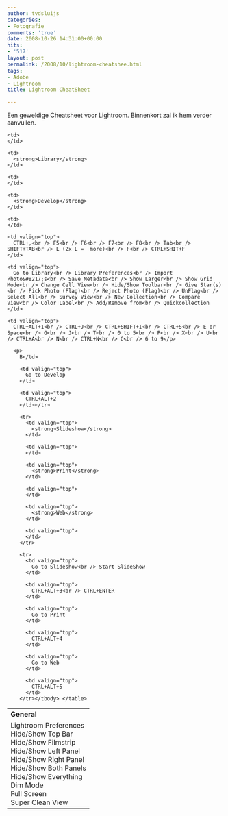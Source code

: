 ```yaml
---
author: tvdsluijs
categories:
- Fotografie
comments: 'true'
date: 2008-10-26 14:31:00+00:00
hits:
- '517'
layout: post
permalink: /2008/10/lightroom-cheatshee.html
tags:
- Adobe
- Lightroom
title: Lightroom CheatSheet

---
```

Een geweldige Cheatsheet voor Lightroom. Binnenkort zal ik hem verder aanvullen.
  
<!--more-->

<table border="0" width="100%">
  <tr>
    <td>
      <strong>General</strong>
    </td>
    
    <td>
    </td>
    
    <td>
      <strong>Library</strong>
    </td>
    
    <td>
    </td>
    
    <td>
      <strong>Develop</strong>
    </td>
    
    <td>
    </td>
  </tr>
  
  <tr>
    <td valign="top">
      Lightroom Preferences<br /> Hide/Show Top Bar<br /> Hide/Show Filmstrip<br /> Hide/Show Left Panel<br /> Hide/Show Right Panel<br /> Hide/Show Both Panels<br /> Hide/Show Everything<br /> Dim Mode<br /> Full Screen<br /> Super Clean View
    </td>
    
    <td valign="top">
      CTRL+,<br /> F5<br /> F6<br /> F7<br /> F8<br /> Tab<br /> SHIFT+TAB<br /> L (2x L =  more)<br /> F<br /> CTRL+SHIT+F
    </td>
    
    <td valign="top">
      Go to Library<br /> Library Preferences<br /> Import Photo&#8217;s<br /> Save Metadata<br /> Show Larger<br /> Show Grid Mode<br /> Change Cell View<br /> Hide/Show Toolbar<br /> Give Star(s)<br /> Pick Photo (Flag)<br /> Reject Photo (Flag)<br /> UnFlag<br /> Select All<br /> Survey View<br /> New Collection<br /> Compare View<br /> Color Label<br /> Add/Remove from<br /> Quickcollection
    </td>
    
    <td valign="top">
      CTRL+ALT+1<br /> CTRL+J<br /> CTRL+SHIFT+I<br /> CTRL+S<br /> E or Space<br /> G<br /> J<br /> T<br /> 0 to 5<br /> P<br /> X<br /> U<br /> CTRL+A<br /> N<br /> CTRL+N<br /> C<br /> 6 to 9</p> 
      
      <p>
        B</td> 
        
        <td valign="top">
          Go to Develop
        </td>
        
        <td valign="top">
          CTRL+ALT+2
        </td></tr> 
        
        <tr>
          <td valign="top">
            <strong>Slideshow</strong>
          </td>
          
          <td valign="top">
          </td>
          
          <td valign="top">
            <strong>Print</strong>
          </td>
          
          <td valign="top">
          </td>
          
          <td valign="top">
            <strong>Web</strong>
          </td>
          
          <td valign="top">
          </td>
        </tr>
        
        <tr>
          <td valign="top">
            Go to Slideshow<br /> Start SlideShow
          </td>
          
          <td valign="top">
            CTRL+ALT+3<br /> CTRL+ENTER
          </td>
          
          <td valign="top">
            Go to Print
          </td>
          
          <td valign="top">
            CTRL+ALT+4
          </td>
          
          <td valign="top">
            Go to Web
          </td>
          
          <td valign="top">
            CTRL+ALT+5
          </td>
        </tr></tbody> </table>